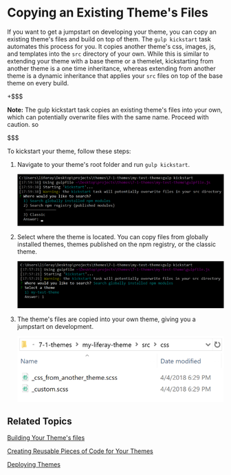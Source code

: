 # Copying an Existing Theme's Files [](id=copying-an-existing-themes-files)

If you want to get a jumpstart on developing your theme, you can copy an 
existing theme's files and build on top of them. The `gulp kickstart` task 
automates this process for you. It copies another theme's css, images, js, and 
templates into the `src` directory of your own. While this is similar to 
extending your theme with a base theme or a themelet, kickstarting from another 
theme is a one time inheritance, whereas extending from another theme is a 
dynamic inheritance that applies your `src` files on top of the base theme on 
every build. 

+$$$

**Note:** The gulp kickstart task copies an existing theme's files into your own, 
which can potentially overwrite files with the same name. Proceed with caution. 
so 

$$$

To kickstart your theme, follow these steps:

1.  Navigate to your theme's root folder and run `gulp kickstart`.

    ![Figure 1: Run the `gulp kickstart` task to copy a theme's files into your own theme.](../../../../images/theme-dev-kickstarting-themes-gulp-kickstart.png)

2.  Select where the theme is located. You can copy files from globally 
    installed themes, themes published on the npm registry, or the classic 
    theme.  

    ![Figure 2: You can copy files from  globally installed themes.](../../../../images/theme-dev-kickstarting-themes-global-theme.png)

3.  The theme's files are copied into your own theme, giving you a jumpstart on 
    development.
    
    ![Figure 3: The kickstart tasks copies another theme's files into your own, potentially  overwriting files.](../../../../images/theme-dev-kickstarting-themes-copied-files.png)
    
## Related Topics [](id=related-topics)

[Building Your Theme's files](/develop/tutorials/-/knowledge_base/7-1/building-your-themes-files)

[Creating Reusable Pieces of Code for Your Themes](/develop/tutorials/-/knowledge_base/7-1/creating-reusable-pieces-of-code-for-your-themes)

[Deploying Themes](/develop/tutorials/-/knowledge_base/7-1/deploying-themes)
